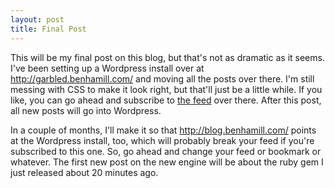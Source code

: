 ```yaml
---
layout: post
title: Final Post
---
```

This will be my final post on this blog, but that's not as dramatic as it seems. I've been setting up a Wordpress install over at <a href="http://garbled.benhamill.com/">http://garbled.benhamill.com/</a> and moving all the posts over there. I'm still messing with CSS to make it look right, but that'll just be a little while. If you like, you can go ahead and subscribe to <a href="http://garbled.benhamill.com/feed/">the feed</a> over there. After this post, all new posts will go into Wordpress.

In a couple of months, I'll make it so that http://blog.benhamill.com/ points at the Wordpress install, too, which will probably break your feed if you're subscribed to this one. So, go ahead and change your feed or bookmark or whatever. The first new post on the new engine will be about the ruby gem I just released about 20 minutes ago.
